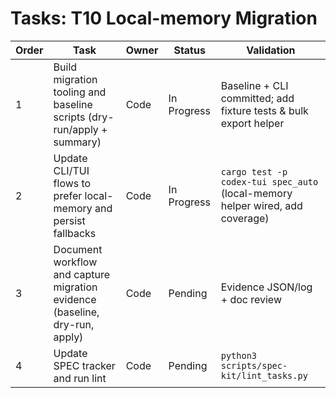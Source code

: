 # Tasks: T10 Local-memory Migration

| Order | Task | Owner | Status | Validation |
| --- | --- | --- | --- | --- |
| 1 | Build migration tooling and baseline scripts (dry-run/apply + summary) | Code | In Progress | Baseline + CLI committed; add fixture tests & bulk export helper |
| 2 | Update CLI/TUI flows to prefer local-memory and persist fallbacks | Code | In Progress | `cargo test -p codex-tui spec_auto` (local-memory helper wired, add coverage) |
| 3 | Document workflow and capture migration evidence (baseline, dry-run, apply) | Code | Pending | Evidence JSON/log + doc review |
| 4 | Update SPEC tracker and run lint | Code | Pending | `python3 scripts/spec-kit/lint_tasks.py` |
